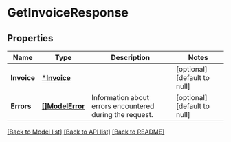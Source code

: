 # GetInvoiceResponse

## Properties
Name | Type | Description | Notes
------------ | ------------- | ------------- | -------------
**Invoice** | [***Invoice**](Invoice.md) |  | [optional] [default to null]
**Errors** | [**[]ModelError**](Error.md) | Information about errors encountered during the request. | [optional] [default to null]

[[Back to Model list]](../README.md#documentation-for-models) [[Back to API list]](../README.md#documentation-for-api-endpoints) [[Back to README]](../README.md)

